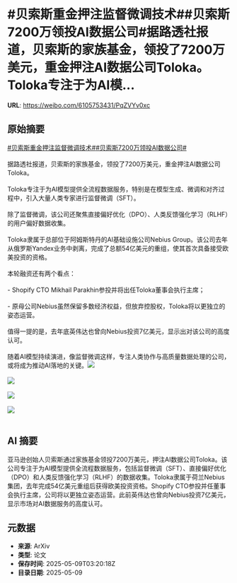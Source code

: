 # #贝索斯重金押注监督微调技术##贝索斯7200万领投AI数据公司#据路透社报道，贝索斯的家族基金，领投了7200万美元，重金押注AI数据公司Toloka。Toloka专注于为AI模...

**URL**: https://weibo.com/6105753431/PqZVYv0xc

## 原始摘要

<a href="https://m.weibo.cn/search?containerid=231522type%3D1%26t%3D10%26q%3D%23%E8%B4%9D%E7%B4%A2%E6%96%AF%E9%87%8D%E9%87%91%E6%8A%BC%E6%B3%A8%E7%9B%91%E7%9D%A3%E5%BE%AE%E8%B0%83%E6%8A%80%E6%9C%AF%23&amp;extparam=%23%E8%B4%9D%E7%B4%A2%E6%96%AF%E9%87%8D%E9%87%91%E6%8A%BC%E6%B3%A8%E7%9B%91%E7%9D%A3%E5%BE%AE%E8%B0%83%E6%8A%80%E6%9C%AF%23" data-hide=""><span class="surl-text">#贝索斯重金押注监督微调技术#</span></a><a href="https://m.weibo.cn/search?containerid=231522type%3D1%26t%3D10%26q%3D%23%E8%B4%9D%E7%B4%A2%E6%96%AF7200%E4%B8%87%E9%A2%86%E6%8A%95AI%E6%95%B0%E6%8D%AE%E5%85%AC%E5%8F%B8%23&amp;extparam=%23%E8%B4%9D%E7%B4%A2%E6%96%AF7200%E4%B8%87%E9%A2%86%E6%8A%95AI%E6%95%B0%E6%8D%AE%E5%85%AC%E5%8F%B8%23" data-hide=""><span class="surl-text">#贝索斯7200万领投AI数据公司#</span></a><br><br>据路透社报道，贝索斯的家族基金，领投了7200万美元，重金押注AI数据公司Toloka。<br><br>Toloka专注于为AI模型提供全流程数据服务，特别是在模型生成、微调和对齐过程中，引入大量人类专家进行监督微调（SFT）。<br><br>除了监督微调，该公司还聚焦直接偏好优化（DPO）、人类反馈强化学习（RLHF）的用户偏好数据收集。<br><br>Toloka隶属于总部位于阿姆斯特丹的AI基础设施公司Nebius Group。该公司去年从俄罗斯Yandex业务中剥离，完成了总额54亿美元的重组，使其首次具备接受欧美投资的资格。<br><br>本轮融资还有两个看点：<br><br>- Shopify CTO Mikhail Parakhin参投并将出任Toloka董事会执行主席；<br><br>- 原母公司Nebius虽然保留多数经济权益，但放弃控股权，Toloka将以更独立的姿态运营。<br><br>值得一提的是，去年底英伟达也曾向Nebius投资7亿美元，显示出对该公司的高度认可。<br><br>随着AI模型持续演进，像监督微调这样，专注人类协作与高质量数据处理的公司，或将成为推动AI落地的关键。<img style="" src="https://tvax3.sinaimg.cn/large/006Fd7o3gy1i1922369sdj30xc0mpn72.jpg" referrerpolicy="no-referrer"><br><br><img style="" src="https://tvax2.sinaimg.cn/large/006Fd7o3gy1i192248aryj30zk0mvb29.jpg" referrerpolicy="no-referrer"><br><br><img style="" src="https://tvax2.sinaimg.cn/large/006Fd7o3gy1i19225gyd9j31xa0zuh1c.jpg" referrerpolicy="no-referrer"><br><br><img style="" src="https://tvax3.sinaimg.cn/large/006Fd7o3gy1i19226vbbsj31vc1281kx.jpg" referrerpolicy="no-referrer"><br><br>

## AI 摘要

亚马逊创始人贝索斯通过家族基金领投7200万美元，押注AI数据公司Toloka。该公司专注于为AI模型提供全流程数据服务，包括监督微调（SFT）、直接偏好优化（DPO）和人类反馈强化学习（RLHF）的数据收集。Toloka隶属于荷兰Nebius集团，去年完成54亿美元重组后获得欧美投资资格。Shopify CTO参投并任董事会执行主席，公司将以更独立姿态运营。此前英伟达也曾向Nebius投资7亿美元，显示市场对AI数据服务的高度认可。

## 元数据

- **来源**: ArXiv
- **类型**: 论文
- **保存时间**: 2025-05-09T03:20:18Z
- **目录日期**: 2025-05-09
